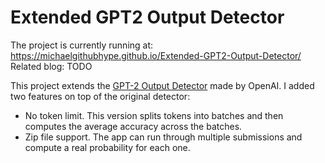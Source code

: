 # Extended GPT2 Output Detector

The project is currently running at: https://michaelgithubhype.github.io/Extended-GPT2-Output-Detector/
Related blog: TODO 


This project extends the [GPT-2 Output Detector](https://github.com/openai/gpt-2-output-dataset/tree/master/detector) made by OpenAI. I added two features on top of the original detector:

* No token limit. This version splits tokens into batches and then computes the average accuracy across the batches. 
* Zip file support. The app can run through multiple submissions and compute a real probability for each one. 





